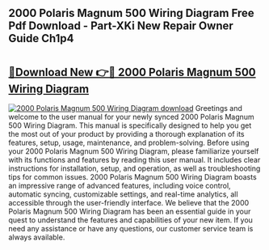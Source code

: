 ## 2000 Polaris Magnum 500 Wiring Diagram Free Pdf Download - Part-XKi New Repair Owner Guide Ch1p4

# <h2><a href="http://dfl193z.blite.top/?on=2000+Polaris+Magnum+500+Wiring+Diagram">🔗Download New 👉🔴 2000 Polaris Magnum 500 Wiring Diagram</a></h2>

[![2000 Polaris Magnum 500 Wiring Diagram download](https://i.imgur.com/lujVjoI.png)](http://dfl193z.blite.top/?on=2000+Polaris+Magnum+500+Wiring+Diagram)
Greetings and welcome to the user manual for your newly synced 2000 Polaris Magnum 500 Wiring Diagram. This manual is specifically designed to help you get the most out of your product by providing a thorough explanation of its features, setup, usage, maintenance, and problem-solving. Before using your 2000 Polaris Magnum 500 Wiring Diagram, please familiarize yourself with its functions and features by reading this user manual. It includes clear instructions for installation, setup, and operation, as well as troubleshooting tips for common issues. 2000 Polaris Magnum 500 Wiring Diagram boasts an impressive range of advanced features, including voice control, automatic syncing, customizable settings, and real-time analytics, all accessible through the user-friendly interface. We believe that the 2000 Polaris Magnum 500 Wiring Diagram has been an essential guide in your quest to understand the features and capabilities of your new item. If you need any assistance or have any questions, our customer service team is always available.
